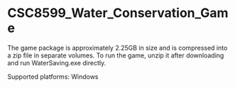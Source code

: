 # CSC8599_Water_Conservation_Game

The game package is approximately 2.25GB in size and is compressed into a zip file in separate volumes. To run the game, unzip it after downloading and run WaterSaving.exe directly.

Supported platforms: Windows
